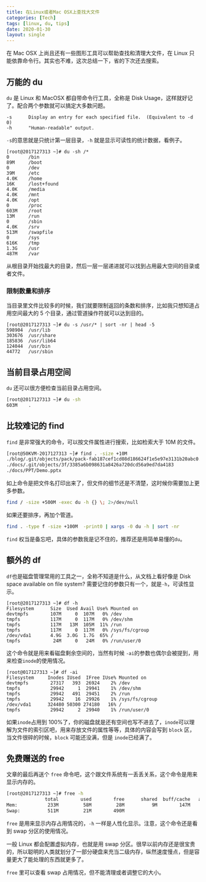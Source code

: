 ```yaml
---
title: 在Linux或者Mac OSX上查找大文件
categories: [Tech]
tags: [linux, du, tips]
date: 2020-01-30
layout: single
---
```


在 Mac OSX 上尚且还有一些图形工具可以帮助查找和清理大文件，在 Linux 只能依靠命令行。其实也不难，这次总结一下，省的下次还去搜索。

<!-- more -->

## 万能的 du

`du` 是 Linux 和 MacOSX 都自带命令行工具，全称是 Disk Usage，这样就好记了。配合两个参数就可以搞定大多数问题。

```shell
-s      Display an entry for each specified file.  (Equivalent to -d 0)
-h      "Human-readable" output.
```

`-s`的意思就是只统计第一层目录，`-h` 就是显示可读性的统计数据，看例子。

```shell
[root@2017127313 ~]# du -sh /*
0       /bin
89M     /boot
0       /dev
39M     /etc
4.0K    /home
16K     /lost+found
4.0K    /media
4.0K    /mnt
4.0K    /opt
0       /proc
603M    /root
13M     /run
0       /sbin
4.0K    /srv
513M    /swapfile
0       /sys
616K    /tmp
1.3G    /usr
487M    /var
```

从根目录开始找最大的目录，然后一层一层递进就可以找到占用最大空间的目录或者文件。

### 限制数量和排序

当目录里文件比较多的时候，我们就要限制返回的条数和排序，比如我只想知道占用空间最大的 5 个目录，通过管道操作符就可以达到目的。

```shell
[root@2017127313 ~]# du -s /usr/* | sort -nr | head -5
598904  /usr/lib
303676  /usr/share
185836  /usr/lib64
124044  /usr/bin
44772   /usr/sbin
```

## 当前目录占用空间

`du` 还可以很方便检查当前目录占用空间。

```sh
[root@2017127313 ~]# du -sh
603M    .
```

## 比较难记的 find

`find` 是非常强大的命令，可以按文件属性进行搜索，比如检索大于 10M 的文件。

```sh
[root@50KVM-2017127313 ~]# find . -size +10M
./blog/.git/objects/pack/pack-fab187cef1cd08d186624f1e5e97e3131b20abc0.pack
./docs/.git/objects/3f/3385a6b098631a8426a720dcd56a9ed7da4183
./docs/PPT/Demo.pptx
```

如上命令是把文件名打印出来了，但文件的细节还是不清楚，这时候你需要加上更多参数。

```sh
find / -size +500M -exec du -h {} \; 2>/dev/null
```

如果还要排序，再加个管道。

```sh
find . -type f -size +100M  -print0 | xargs -0 du -h | sort -nr
```

`find` 权当是备忘吧，具体的参数我是记不住的，推荐还是用简单易懂的`du`。

## 额外的 df

`df`也是磁盘管理常用的工具之一，全称不知道是什么，从文档上看好像是 Disk space available on file system? 需要记住的参数只有一个，就是`-h`，可读性显示。

```shell
[root@2017127313 ~]# df -h
Filesystem      Size  Used Avail Use% Mounted on
devtmpfs        107M     0  107M   0% /dev
tmpfs           117M     0  117M   0% /dev/shm
tmpfs           117M   13M  105M  11% /run
tmpfs           117M     0  117M   0% /sys/fs/cgroup
/dev/vda1       4.9G  3.0G  1.7G  65% /
tmpfs            24M     0   24M   0% /run/user/0
```

这个命令就是用来看磁盘剩余空间的，当然有时候 `-ai`的参数也偶尔会被提到，用来检查`inode`的使用情况。

```shell
[root@017127313 ~]# df -ai
Filesystem     Inodes IUsed  IFree IUse% Mounted on
devtmpfs        27317   393  26924    2% /dev
tmpfs           29942     1  29941    1% /dev/shm
tmpfs           29942   491  29451    2% /run
tmpfs           29942    16  29926    1% /sys/fs/cgroup
/dev/vda1      324480 50300 274180   16% /
tmpfs           29942     2  29940    1% /run/user/0
```

如果`inode`占用到 100%了，你的磁盘就是还有空间也写不进去了，`inode`可以理解为文件的索引区吧，用来存放文件的属性等等，具体的内容会写到 `block` 区，当文件很碎的时候，`block` 可能还没满，但是 `inode`已经满了。

## 免费赠送的 free

文章的最后再送个 `free` 命令吧，这个跟文件系统有一丢丢关系，这个命令是用来显示内存的。

```sh
[root@2017127313 ~]# free -h
              total        used        free      shared  buff/cache   available
Mem:           233M         58M         28M          9M        147M        142M
Swap:          511M         21M        490M
```

`free` 是用来显示内存占用情况的，`-h` 一样是人性化显示。注意，这个命令还是看到 swap 分区的使用情况。

一般 Linux 都会配置虚拟内存，也就是用 swap 分区。很早以前内存还是很宝贵的，所以聪明的人类就划分了一部分硬盘来充当二级内存，纵然速度慢点，但是容量更大了能处理的东西就更多了。

`free` 里可以查看 swap 占用情况，但不能清理或者调整它的大小。
